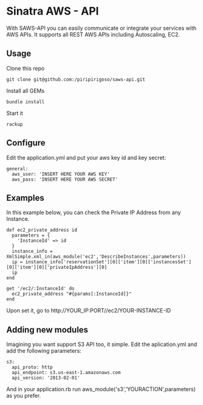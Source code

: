 Sinatra AWS - API
=================

With SAWS-API you can easily communicate or integrate your services with AWS APIs. It supports all REST AWS APIs including Autoscaling, EC2.

Usage
-----

Clone this repo

    git clone git@github.com:/piripirigoso/saws-api.git
  
Install all GEMs

    bundle install
  
Start it

    rackup
  
Configure
---------

Edit the application.yml and put your aws key id and key secret:

    general:
      aws_user: 'INSERT HERE YOUR AWS KEY'
      aws_pass: 'INSERT HERE YOUR AWS SECRET'
    

Examples
--------

In this example below, you can check the Private IP Address from any Instance.

    def ec2_private_address id
      parameters = {
        'InstanceId' => id
      }
      instance_info = XmlSimple.xml_in(aws_module('ec2','DescribeInstances',parameters))
      ip = instance_info['reservationSet'][0]['item'][0]['instancesSet'][0]['item'][0]['privateIpAddress'][0]
      ip
    end
      
    get '/ec2/:InstanceId' do
      ec2_private_address "#{params[:InstanceId]}"
    end
  
Upon set it, go to http://YOUR_IP:PORT//ec2/YOUR-INSTANCE-ID

Adding new modules
------------------

Imagining you want support S3 API too, it simple.
Edit the aplication.yml and add the following parameters:

    s3:
      api_proto: http
      api_endpoint: s3.us-east-1.amazonaws.com
      api_version: '2013-02-01'
    
And in your application.rb run aws_module('s3','YOURACTION',parameters) as you prefer.

